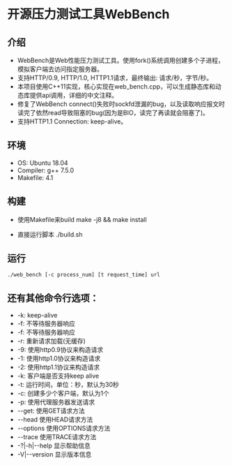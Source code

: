 # 开源压力测试工具WebBench

## 介绍
* WebBench是Web性能压力测试工具。使用fork()系统调用创建多个子进程，模拟客户端去访问指定服务器。
* 支持HTTP/0.9, HTTP/1.0, HTTP1.1请求，最终输出: 请求/秒，字节/秒。
* 本项目使用C++11实现，核心实现在web_bench.cpp，可以生成静态库和动态库提供api调用，详细的中文注释。
* 修复了WebBench connect()失败时sockfd泄漏的bug，以及读取响应报文时读完了依然read导致阻塞的bug(因为是BIO，读完了再读就会阻塞了)。
* 支持HTTP1.1 Connection: keep-alive。

## 环境
* OS: Ubuntu 18.04
* Compiler: g++ 7.5.0
* Makefile: 4.1 

## 构建
* 使用Makefile来build
    make -j8 && make install

* 直接运行脚本
    ./build.sh

## 运行
    ./web_bench [-c process_num] [t request_time] url 

## 还有其他命令行选项：
* -k:           keep-alive
* -f:           不等待服务器响应
* -f:           不等待服务器响应
* -r:           重新请求加载(无缓存)
* -9:           使用http0.9协议来构造请求 
* -1:           使用http1.0协议来构造请求 
* -2:           使用http1.1协议来构造请求 
* -k:           客户端是否支持keep alive
* -t:           运行时间，单位：秒，默认为30秒
* -c:           创建多少个客户端，默认为1个 
* -p:           使用代理服务器发送请求 
* --get:        使用GET请求方法 
* --head        使用HEAD请求方法 
* --options     使用OPTIONS请求方法 
* --trace       使用TRACE请求方法 
* -?|-h|--help  显示帮助信息 
* -V|--version  显示版本信息



